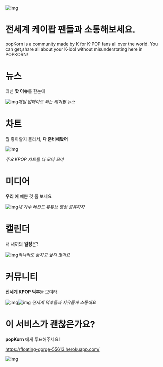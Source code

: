 ![img](https://minimoa.github.io/popkorn_promotion/img/logo.png)

# 전세계 케이팝 팬들과 소통해보세요.

popKorn is a community made by K for K-POP fans all over the world. You can get,share all about your K-idol without misunderstating here in POPKORN!


# 뉴스

최신 **핫 이슈**를 한눈에

![img](https://minimoa.github.io/popkorn_promotion/img/news.png)*매일 업데이트 되는 케이팝 뉴스*

# 차트

뭘 좋아할지 몰라서, **다 준비해봤어**

![img](https://minimoa.github.io/popkorn_promotion/img/chart.gif)

*주요 KPOP 차트를 다 모아 모아*

# 미디어

**우리 애** 예쁜 것 좀 보세요

![img](https://minimoa.github.io/popkorn_promotion/img/media.png)*내 가수 레전드 유튜브 영상 공유하자*

# 캘린더

내 새끼의 **일정**은?

![img](https://minimoa.github.io/popkorn_promotion/img/calendar.png)*하나라도 놓치고 싶지 않아요*

# 커뮤니티

**전세계 KPOP 덕후**들 모여라

![img](https://minimoa.github.io/popkorn_promotion/img/community2.png)![img](https://minimoa.github.io/popkorn_promotion/img/community1.png)
*전세계 덕후들과 자유롭게 소통해요*

# 이 서비스가 괜찮은가요?

**popKorn** 에게 투표해주세요!

https://floating-gorge-55613.herokuapp.com/

![img](https://minimoa.github.io/popkorn_promotion/img/logo.png)
